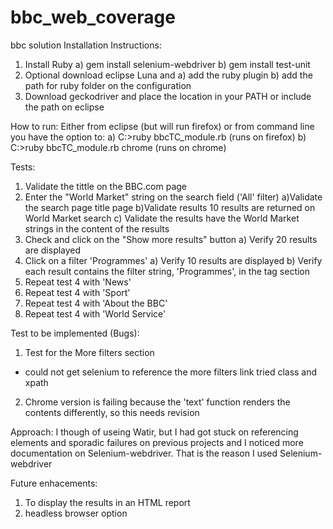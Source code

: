 # bbc_web_coverage
bbc solution
Installation Instructions:
1) Install Ruby
	a) gem install selenium-webdriver
	b) gem install test-unit
2) Optional download eclipse Luna and
	a) add the ruby plugin
	b) add the path for ruby folder on the configuration
3) Download geckodriver and place the location in your PATH or include the path on eclipse

How to run:
Either from eclipse (but will run firefox)
or from command line you have the option to:
	a) C:>ruby bbcTC_module.rb				(runs on firefox)
	b) C:>ruby bbcTC_module.rb chrome		(runs on chrome)

Tests:
1) Validate the tittle on the BBC.com page
2) Enter the "World Market" string on the search field   ('All' filter)
   a)Validate the search page title page
   b)Validate results 10 results are returned on World Market search
   c) Validate the results have the World Market strings in the content of the results
3) Check and click on the "Show more results" button
   a) Verify 20 results are displayed
4) Click on a filter 'Programmes'
	a) Verify 10 results are displayed
	b) Verify each result contains the filter string, 'Programmes', in the tag section
5) Repeat test 4 with 'News'
6) Repeat test 4 with 'Sport'
7) Repeat test 4 with 'About the BBC'
8) Repeat test 4 with 'World Service'

Test to be implemented (Bugs):
1) Test for the More filters section
 - could not get selenium to reference the more filters link tried class and xpath
2) Chrome version is failing because the 'text' function renders the contents differently, so this needs revision

Approach:
I though of useing Watir, but I had got stuck on referencing elements and sporadic failures on previous projects
and I noticed more documentation on Selenium-webdriver.  That is the reason I used Selenium-webdriver

Future enhacements:
1) To display the results in an HTML report
3) headless browser option
